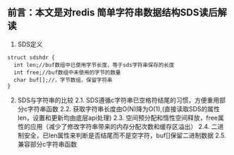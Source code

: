 ## 前言：本文是对redis 简单字符串数据结构SDS读后解读

1. SDS定义
```
struct sdshdr {
  int len;//buf数组中已使用字节长度，等于sds字符串保存的长度
  int free;//buf数组中未使用的字节的数量
  char buf[];//，字节数组，保留字符串
}
```
2. SDS与字符串的比较
 2.1. SDS遵循c字符串已空格符结尾的习惯，方便重用部分c字符串函数
 2.2. 获取字符串长度由O(N)降为O(1),(直接读取SDS的属性len，设置和更新均由底层api处理)
 2.3. 空间预分配和惰性空间释放，free属性的应用（减少了修改字符串带来的内存分配次数和缓存区溢出）
 2.4. 二进制安全，已len属性来判断是否结尾而不是空字符，buf[]保留二进制数据
 2.5. 兼容部分c字符串函数
